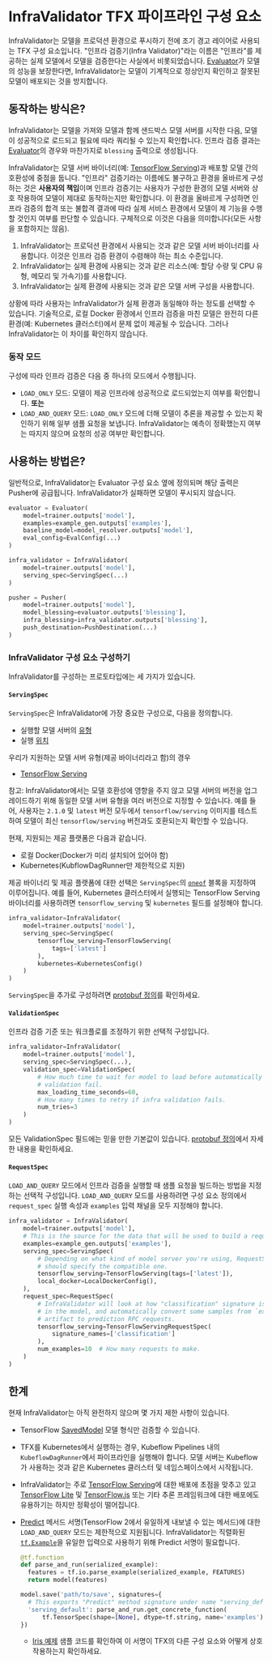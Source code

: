 # InfraValidator TFX 파이프라인 구성 요소

InfraValidator는 모델을 프로덕션 환경으로 푸시하기 전에 조기 경고 레이어로 사용되는 TFX 구성 요소입니다. "인프라 검증기(Infra Validator)"라는 이름은 "인프라"를 제공하는 실제 모델에서 모델을 검증한다는 사실에서 비롯되었습니다. [Evaluator](evaluator.md)가 모델의 성능을 보장한다면, InfraValidator는 모델이 기계적으로 정상인지 확인하고 잘못된 모델이 배포되는 것을 방지합니다.

## 동작하는 방식은?

InfraValidator는 모델을 가져와 모델과 함께 샌드박스 모델 서버를 시작한 다음, 모델이 성공적으로 로드되고 필요에 따라 쿼리될 수 있는지 확인합니다. 인프라 검증 결과는 [Evaluator](evaluator.md)의 경우와 마찬가지로 `blessing` 출력으로 생성됩니다.

InfraValidator는 모델 서버 바이너리(예: [TensorFlow Serving](serving.md))과 배포할 모델 간의 호환성에 중점을 둡니다. "인프라" 검증기라는 이름에도 불구하고 환경을 올바르게 구성하는 것은 **사용자의 책임**이며 인프라 검증기는 사용자가 구성한 환경의 모델 서버와 상호 작용하여 모델이 제대로 동작하는지만 확인합니다. 이 환경을 올바르게 구성하면 인프라 검증의 합격 또는 불합격 결과에 따라 실제 서비스 환경에서 모델이 제 기능을 수행할 것인지 여부를 판단할 수 있습니다. 구체적으로 이것은 다음을 의미합니다(모든 사항을 포함하지는 않음).

1. InfraValidator는 프로덕션 환경에서 사용되는 것과 같은 모델 서버 바이너리를 사용합니다. 이것은 인프라 검증 환경이 수렴해야 하는 최소 수준입니다.
2. InfraValidator는 실제 환경에 사용되는 것과 같은 리소스(예: 할당 수량 및 CPU 유형, 메모리 및 가속기)를 사용합니다.
3. InfraValidator는 실제 환경에 사용되는 것과 같은 모델 서버 구성을 사용합니다.

상황에 따라 사용자는 InfraValidator가 실제 환경과 동일해야 하는 정도를 선택할 수 있습니다. 기술적으로, 로컬 Docker 환경에서 인프라 검증을 마친 모델은 완전히 다른 환경(예: Kubernetes 클러스터)에서 문제 없이 제공될 수 있습니다. 그러나 InfraValidator는 이 차이를 확인하지 않습니다.

### 동작 모드

구성에 따라 인프라 검증은 다음 중 하나의 모드에서 수행됩니다.

- `LOAD_ONLY` 모드: 모델이 제공 인프라에 성공적으로 로드되었는지 여부를 확인합니다. **또는**
- `LOAD_AND_QUERY` 모드: `LOAD_ONLY` 모드에 더해 모델이 추론을 제공할 수 있는지 확인하기 위해 일부 샘플 요청을 보냅니다. InfraValidator는 예측이 정확했는지 여부는 따지지 않으며 요청의 성공 여부만 확인합니다.

## 사용하는 방법은?

일반적으로, InfraValidator는 Evaluator 구성 요소 옆에 정의되며 해당 출력은 Pusher에 공급됩니다. InfraValidator가 실패하면 모델이 푸시되지 않습니다.

```python
evaluator = Evaluator(
    model=trainer.outputs['model'],
    examples=example_gen.outputs['examples'],
    baseline_model=model_resolver.outputs['model'],
    eval_config=EvalConfig(...)
)

infra_validator = InfraValidator(
    model=trainer.outputs['model'],
    serving_spec=ServingSpec(...)
)

pusher = Pusher(
    model=trainer.outputs['model'],
    model_blessing=evaluator.outputs['blessing'],
    infra_blessing=infra_validator.outputs['blessing'],
    push_destination=PushDestination(...)
)
```

### InfraValidator 구성 요소 구성하기

InfraValidator를 구성하는 프로토타입에는 세 가지가 있습니다.

#### `ServingSpec`

`ServingSpec`은 InfraValidator에 가장 중요한 구성으로, 다음을 정의합니다.

- 실행할 모델 서버의 <u>유형</u>
- 실행 <u>위치</u>

우리가 지원하는 모델 서버 유형(제공 바이너리라고 함)의 경우

- [TensorFlow Serving](serving.md)

참고: InfraValidator에서는 모델 호환성에 영향을 주지 않고 모델 서버의 버전을 업그레이드하기 위해 동일한 모델 서버 유형을 여러 버전으로 지정할 수 있습니다. 예를 들어, 사용자는 `2.1.0` 및 `latest` 버전 모두에서 `tensorflow/serving` 이미지를 테스트하여 모델이 최신 `tensorflow/serving` 버전과도 호환되는지 확인할 수 있습니다.

현재, 지원되는 제공 플랫폼은 다음과 같습니다.

- 로컬 Docker(Docker가 미리 설치되어 있어야 함)
- Kubernetes(KubflowDagRunner만 제한적으로 지원)

제공 바이너리 및 제공 플랫폼에 대한 선택은 `ServingSpec`의 [`oneof`](https://developers.google.com/protocol-buffers/docs/proto3#oneof) 블록을 지정하여 이루어집니다. 예를 들어, Kubernetes 클러스터에서 실행되는 TensorFlow Serving 바이너리를 사용하려면 `tensorflow_serving` 및 `kubernetes` 필드를 설정해야 합니다.

```python
infra_validator=InfraValidator(
    model=trainer.outputs['model'],
    serving_spec=ServingSpec(
        tensorflow_serving=TensorFlowServing(
            tags=['latest']
        ),
        kubernetes=KubernetesConfig()
    )
)
```

`ServingSpec`을 추가로 구성하려면 [protobuf 정의](https://github.com/tensorflow/tfx/blob/master/tfx/proto/infra_validator.proto)를 확인하세요.

#### `ValidationSpec`

인프라 검증 기준 또는 워크플로를 조정하기 위한 선택적 구성입니다.

```python
infra_validator=InfraValidator(
    model=trainer.outputs['model'],
    serving_spec=ServingSpec(...),
    validation_spec=ValidationSpec(
        # How much time to wait for model to load before automatically making
        # validation fail.
        max_loading_time_seconds=60,
        # How many times to retry if infra validation fails.
        num_tries=3
    )
)
```

모든 ValidationSpec 필드에는 믿을 만한 기본값이 있습니다. [protobuf 정의](https://github.com/tensorflow/tfx/blob/master/tfx/proto/infra_validator.proto)에서 자세한 내용을 확인하세요.

#### `RequestSpec`

`LOAD_AND_QUERY` 모드에서 인프라 검증을 실행할 때 샘플 요청을 빌드하는 방법을 지정하는 선택적 구성입니다. `LOAD_AND_QUERY` 모드를 사용하려면 구성 요소 정의에서 `request_spec` 실행 속성과 `examples` 입력 채널을 모두 지정해야 합니다.

```python
infra_validator = InfraValidator(
    model=trainer.outputs['model'],
    # This is the source for the data that will be used to build a request.
    examples=example_gen.outputs['examples'],
    serving_spec=ServingSpec(
        # Depending on what kind of model server you're using, RequestSpec
        # should specify the compatible one.
        tensorflow_serving=TensorFlowServing(tags=['latest']),
        local_docker=LocalDockerConfig(),
    ),
    request_spec=RequestSpec(
        # InfraValidator will look at how "classification" signature is defined
        # in the model, and automatically convert some samples from `examples`
        # artifact to prediction RPC requests.
        tensorflow_serving=TensorFlowServingRequestSpec(
            signature_names=['classification']
        ),
        num_examples=10  # How many requests to make.
    )
)
```

## 한계

현재 InfraValidator는 아직 완전하지 않으며 몇 가지 제한 사항이 있습니다.

- TensorFlow [SavedModel](/guide/saved_model) 모델 형식만 검증할 수 있습니다.

- TFX를 Kubernetes에서 실행하는 경우, Kubeflow Pipelines 내의 `KubeflowDagRunner`에서 파이프라인을 실행해야 합니다. 모델 서버는 Kubeflow가 사용하는 것과 같은 Kubernetes 클러스터 및 네임스페이스에서 시작됩니다.

- InfraValidator는 주로 [TensorFlow Serving](serving.md)에 대한 배포에 초점을 맞추고 있고 [TensorFlow Lite](/lite) 및 [TensorFlow.js](/js) 또는 기타 추론 프레임워크에 대한 배포에도 유용하기는 하지만 정확성이 떨어집니다.

- [Predict](/versions/r1.15/api_docs/python/tf/saved_model/predict_signature_def) 메서드 서명(TensorFlow 2에서 유일하게 내보낼 수 있는 메서드)에 대한 `LOAD_AND_QUERY` 모드는 제한적으로 지원됩니다. InfraValidator는 직렬화된 [`tf.Example`](/tutorials/load_data/tfrecord#tfexample)을 유일한 입력으로 사용하기 위해 Predict 서명이 필요합니다.

    ```python
    @tf.function
    def parse_and_run(serialized_example):
      features = tf.io.parse_example(serialized_example, FEATURES)
      return model(features)

    model.save('path/to/save', signatures={
      # This exports "Predict" method signature under name "serving_default".
      'serving_default': parse_and_run.get_concrete_function(
          tf.TensorSpec(shape=[None], dtype=tf.string, name='examples'))
    })
    ```

    - [Iris 예제](https://github.com/tensorflow/tfx/blob/master/tfx/examples/iris/iris_utils_native_keras.py) 샘플 코드를 확인하여 이 서명이 TFX의 다른 구성 요소와 어떻게 상호 작용하는지 확인하세요.
